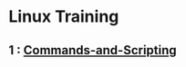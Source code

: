 # Linux Training
## 1 : [Commands-and-Scripting](Introduction&#32;to&#32;Linux/Commands-and-Scripting.md)
